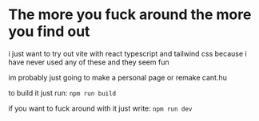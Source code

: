 # The more you fuck around the more you find out

i just want to try out vite with react typescript and tailwind css because i have never used any of these and they seem fun

im probably just going to make a personal page or remake cant.hu

to build it just run: `npm run build`

if you want to fuck around with it just write: `npm run dev`